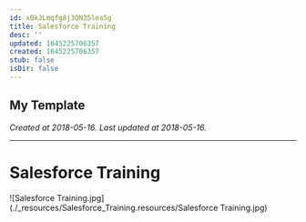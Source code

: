```yaml
---
id: x0kJLmqfg8j3QN35lea5g
title: Salesforce Training
desc: ''
updated: 1645225706357
created: 1645225706357
stub: false
isDir: false
---
```

My Template
---

_Created at 2018-05-16._
_Last updated at 2018-05-16._




---

# Salesforce Training


![Salesforce Training.jpg](./_resources/Salesforce_Training.resources/Salesforce Training.jpg)

